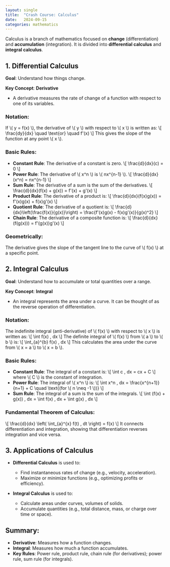 ```yaml
---
layout: single
title:  "Crash Course: Calculus"
date:   2024-09-15
categories: mathematics
---
```


Calculus is a branch of mathematics focused on **change** (differentiation) and **accumulation** (integration). It is divided into **differential calculus** and **integral calculus**.

## 1. Differential Calculus

**Goal**: Understand how things change.

**Key Concept**: **Derivative**
- A derivative measures the rate of change of a function with respect to one of its variables.

### Notation:
If \\( y = f(x) \\), the derivative of \\( y \\) with respect to \\( x \\) is written as:
\\[
\frac{dy}{dx} \quad \text{or} \quad f'(x)
\\]
This gives the slope of the function at any point \\( x \\).

### Basic Rules:
- **Constant Rule**: The derivative of a constant is zero.
  \\[
  \frac{d}{dx}(c) = 0
  \\]
- **Power Rule**: The derivative of \\( x^n \\) is \\( nx^{n-1} \\).
  \\[
  \frac{d}{dx}(x^n) = nx^{n-1}
  \\]
- **Sum Rule**: The derivative of a sum is the sum of the derivatives.
  \\[
  \frac{d}{dx}(f(x) + g(x)) = f'(x) + g'(x)
  \\]
- **Product Rule**: The derivative of a product is:
  \\[
  \frac{d}{dx}(f(x)g(x)) = f'(x)g(x) + f(x)g'(x)
  \\]
- **Quotient Rule**: The derivative of a quotient is:
  \\[
  \frac{d}{dx}\left(\frac{f(x)}{g(x)}\right) = \frac{f'(x)g(x) - f(x)g'(x)}{g(x)^2}
  \\]
- **Chain Rule**: The derivative of a composite function is:
  \\[
  \frac{d}{dx}(f(g(x))) = f'(g(x))g'(x)
  \\]

### Geometrically:
The derivative gives the slope of the tangent line to the curve of \\( f(x) \\) at a specific point.

## 2. Integral Calculus

**Goal**: Understand how to accumulate or total quantities over a range.

**Key Concept**: **Integral**
- An integral represents the area under a curve. It can be thought of as the reverse operation of differentiation.

### Notation:
The indefinite integral (anti-derivative) of \\( f(x) \\) with respect to \\( x \\) is written as:
\\[
\int f(x) \, dx
\\]
The definite integral of \\( f(x) \\) from \\( a \\) to \\( b \\) is:
\\[
\int_{a}^{b} f(x) \, dx
\\]
This calculates the area under the curve from \\( x = a \\) to \\( x = b \\).

### Basic Rules:
- **Constant Rule**: The integral of a constant is:
  \\[
  \int c \, dx = cx + C
  \\]
  where \\( C \\) is the constant of integration.
- **Power Rule**: The integral of \\( x^n \\) is:
  \\[
  \int x^n \, dx = \frac{x^{n+1}}{n+1} + C \quad \text{(for \\( n \neq -1 \\))}
  \\]
- **Sum Rule**: The integral of a sum is the sum of the integrals.
  \\[
  \int (f(x) + g(x)) \, dx = \int f(x) \, dx + \int g(x) \, dx
  \\]

### Fundamental Theorem of Calculus:
\\[
\frac{d}{dx} \left( \int_{a}^{x} f(t) \, dt \right) = f(x)
\\]
It connects differentiation and integration, showing that differentiation reverses integration and vice versa.

## 3. Applications of Calculus

- **Differential Calculus** is used to:
  - Find instantaneous rates of change (e.g., velocity, acceleration).
  - Maximize or minimize functions (e.g., optimizing profits or efficiency).

- **Integral Calculus** is used to:
  - Calculate areas under curves, volumes of solids.
  - Accumulate quantities (e.g., total distance, mass, or charge over time or space).

## Summary:
- **Derivative**: Measures how a function changes.
- **Integral**: Measures how much a function accumulates.
- **Key Rules**: Power rule, product rule, chain rule (for derivatives); power rule, sum rule (for integrals).
